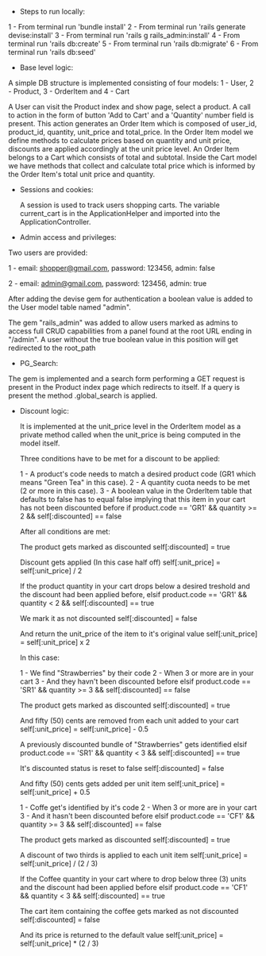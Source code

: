 - Steps to run locally:

1 - From terminal run 'bundle install'
2 - From terminal run 'rails generate devise:install'
3 - From terminal run 'rails g rails_admin:install'
4 - From terminal run 'rails db:create'
5 - From terminal run 'rails db:migrate'
6 - From terminal run 'rails db:seed'

- Base level logic:

A simple DB structure is implemented consisting of four models:
1 - User,
2 - Product,
3 - OrderItem and
4 - Cart

A User can visit the Product index and show page, select a product. A call to action in the form of button 'Add to Cart' and a 'Quantity' number field is present. This action generates an Order Item which is composed of user_id, product_id, quantity, unit_price and total_price. In the Order Item model we define methods to calculate prices based on quantity and unit price, discounts are applied accordingly at the unit price level. An Order Item belongs to a Cart which consists of total and subtotal. Inside the Cart model we have methods that collect and calculate total price which is informed by the Order Item's total unit price and quantity.

- Sessions and cookies:

  A session is used to track users shopping carts. The variable current_cart is in the ApplicationHelper and imported into the ApplicationController.

- Admin access and privileges:

Two users are provided:

1 - email: shopper@gmail.com, password: 123456, admin: false

2 - email: admin@gmail.com, password: 123456, admin: true

After adding the devise gem for authentication a boolean value is added to the User model table named "admin".

The gem "rails_admin" was added to allow users marked as admins to access full CRUD capabilities from a panel found at the root URL ending in "/admin". A user without the
true boolean value in this position will get redirected to the root_path

- PG_Search:

The gem is implemented and a search form performing a GET request is present in the Product index page which redirects to itself. If a query is present
the method .global_search is applied.

- Discount logic:

  It is implemented at the unit_price level in the OrderItem model as a private method called when the unit_price is being computed in the model itself.

  Three conditions have to be met for a discount to be applied:

  1 - A product's code needs to match a desired product code (GR1 which means "Green Tea" in this case).
  2 - A quantity cuota needs to be met (2 or more in this case).
  3 - A boolean value in the OrderItem table that defaults to false has to equal false implying that this item in your cart has not been discounted before
  if product.code == 'GR1' && quantity >= 2 && self[:discounted] == false

  After all conditions are met:

  The product gets marked as discounted
  self[:discounted] = true

  Discount gets applied (In this case half off)
  self[:unit_price] = self[:unit_price] / 2

  If the product quantity in your cart drops below a desired treshold and the discount had been applied before,
  elsif product.code == 'GR1' && quantity < 2 && self[:discounted] == true

  We mark it as not discounted
  self[:discounted] = false

  And return the unit_price of the item to it's original value
  self[:unit_price] = self[:unit_price] x 2

  In this case:

  1 - We find "Strawberries" by their code
  2 - When 3 or more are in your cart
  3 - And they havn't been discounted before
  elsif product.code == 'SR1' && quantity >= 3 && self[:discounted] == false

  The product gets marked as discounted
  self[:discounted] = true

  And fifty (50) cents are removed from each unit added to your cart
  self[:unit_price] = self[:unit_price] - 0.5

  A previously discounted bundle of "Strawberries" gets identified
  elsif product.code == 'SR1' && quantity < 3 && self[:discounted] == true

  It's discounted status is reset to false
  self[:discounted] = false

  And fifty (50) cents gets added per unit item
  self[:unit_price] = self[:unit_price] + 0.5

  1 - Coffe get's identified by it's code
  2 - When 3 or more are in your cart
  3 - And it hasn't been discounted before
  elsif product.code == 'CF1' && quantity >= 3 && self[:discounted] == false

  The product gets marked as discounted
  self[:discounted] = true

  A discount of two thirds is applied to each unit item
  self[:unit_price] = self[:unit_price] / (2 / 3)

  If the Coffee quantity in your cart where to drop below three (3) units and the discount had been applied before
  elsif product.code == 'CF1' && quantity < 3 && self[:discounted] == true

  The cart item containing the coffee gets marked as not discounted
  self[:discounted] = false

  And its price is returned to the default value
  self[:unit_price] = self[:unit_price] \* (2 / 3)
